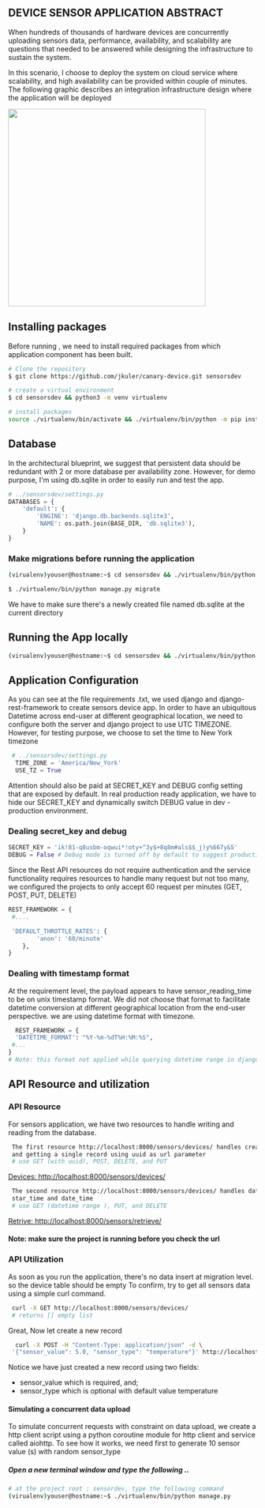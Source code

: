 ## DEVICE SENSOR APPLICATION ABSTRACT
<p>When hundreds of thousands of hardware devices are concurrently uploading sensors data, performance, availability, 
and scalability are questions that needed to be answered while designing the infrastructure to sustain the system.</p>
<p>In this scenario, I choose to deploy the system on cloud service where scalability, and high availability can be provided within couple of minutes.  
The following graphic describes an integration infrastructure design where the application will be deployed</p>
<div style="margin: 0px auto;">
<img src="https://storage.googleapis.com/josue-kula-static/design_abstract/josue-kula-Aws-design.svg" width="400" height="400"/>
</div>

## Installing packages
Before running , we need to install required packages from which application component has been built.
``` bash
# Clone the repository
$ git clone https://github.com/jkuler/canary-device.git sensorsdev

# create a virtual environment
$ cd sensorsdev && python3 -m venv virtualenv

# install packages
source ./virtualenv/bin/activate && ./virtualenv/bin/python -m pip install -r requirements.txt
```

## Database

In the architectural blueprint, we suggest that persistent data should be redundant with 2 or more database per availability zone.
However, for demo purpose, I'm using db.sqlite in order to easily run and test the app.
```python
# ../sensorsdev/settings.py
DATABASES = {
    'default': {
        'ENGINE': 'django.db.backends.sqlite3',
        'NAME': os.path.join(BASE_DIR, 'db.sqlite3'),
    }
}
```
### Make migrations before running the application
``` bash
(virualenv)youser@hostname:~$ cd sensorsdev && ./virtualenv/bin/python manage.py makemigrations

$ ./virtualenv/bin/python manage.py migrate
```
We have to make sure there's a newly created file named db.sqlite at the current directory

## Running the App locally

```bash
(virualenv)youser@hostname:~$ cd sensorsdev && ./virtualenv/bin/python manage.py runserver
```
## Application Configuration
As you can see at the file requirements .txt, we used django and django-rest-framework to create sensors device app.
In order to have an ubiquitous Datetime across end-user at different geographical location, we need to configure both
the server and django project to use UTC TIMEZONE.
However, for testing purpose, we choose to set the time to New York timezone

```python
 # ../sensorsdev/settings.py
  TIME_ZONE = 'America/New_York'
  USE_TZ = True
``` 
Attention should also be paid at SECRET_KEY and DEBUG config setting that are exposed by default.
In real production ready application, we have to hide our SECRET_KEY and dynamically switch DEBUG
value in dev - production environment.

### Dealing secret_key and debug
```python
SECRET_KEY = 'ik!81-q8usbm-oqwui*!oty+^3y$+8q8m#als$$_j)y%667y&5'
DEBUG = False # Debug mode is turned off by default to suggest production ready
``` 

Since the Rest API resources do not require authentication and the service functionality requires resources to
handle many request but not too many, we configured the projects to only accept 60 request per minutes (GET, POST, PUT, DELETE)

```python
REST_FRAMEWORK = {
 #....

 'DEFAULT_THROTTLE_RATES': {
        'anon': '60/minute'
    },
}
```
### Dealing with timestamp format
At the requirement level, the payload appears to have sensor_reading_time to be on unix timestamp format.
We did not choose that format to facilitate datetime conversion at different geographical location from the end-user 
perspective. we are using datetime format with timezone.

```python
  REST_FRAMEWORK = {
  'DATETIME_FORMAT': "%Y-%m-%dT%H:%M:%S",
 #...  
}
# Note: this format not applied while querying datetime range in django
```

## API Resource and utilization
### API Resource
For sensors application, we have two resources to handle writing and reading from the database.
``` bash
 The first resource http://localhost:8000/sensors/devices/ handles creating new record, getting all sensors data
 and getting a single record using uuid as url parameter
 # use GET (with uuid), POST, DELETE, and PUT
```
[Devices: http://localhost:8000/sensors/devices/](http://localhost:8000/sensors/devices/)
``` bash
 The second resource http://localhost:8000/sensors/devices/ handles data retrieval using
 star_time and date_time
 # use GET (datetime range ), PUT, and DELETE
```
[Retrive: http://localhost:8000/sensors/retrieve/](http://localhost:8000/sensors/retrieve/)
#### Note: make sure the project is running before you check the url

### API Utilization
As soon as you run the application, there's no data insert at migration level. so the device table should be empty
To confirm, try to get all sensors data using a simple curl command.
```bash
 curl -X GET http://localhost:8000/sensors/devices/
 # returns [] empty list
```
Great, Now let create a new record
```bash
  curl -X POST -H "Content-Type: application/json" -d \
 '{"sensor_value": 5.0, "sensor_type": "temperature"}' http://localhost:8000/sensors/devices/
```
Notice we have just created a new record using two fields: 
* sensor_value which is required, and;
* sensor_type which is optional with default value temperature

#### Simulating a concurrent data upload
To simulate concurrent requests with constraint on data upload, we create a http client script 
using a python coroutine module for http client and service called aiohttp.
To see how it works, we need first to generate 10 sensor value (s) with random sensor_type 

##### Open a new terminal window and type the following ..

``` bash
# at the project root : sensordev, type the following command
(virualenv)youser@hostname:~$ ./virtualenv/bin/python manage.py 
```















